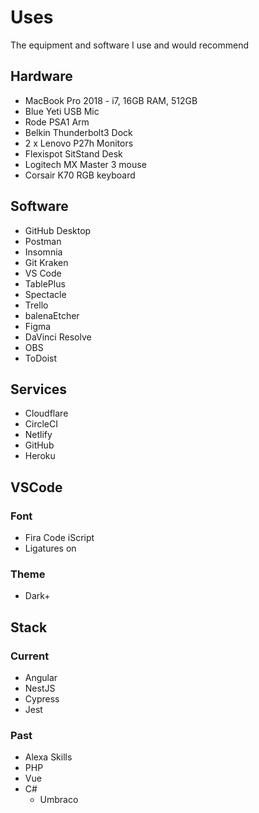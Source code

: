 # Uses

The equipment and software I use and would recommend

## Hardware

- MacBook Pro 2018 - i7, 16GB RAM, 512GB
- Blue Yeti USB Mic
- Rode PSA1 Arm
- Belkin Thunderbolt3 Dock
- 2 x Lenovo P27h Monitors
- Flexispot SitStand Desk
- Logitech MX Master 3 mouse
- Corsair K70 RGB keyboard

## Software

- GitHub Desktop
- Postman
- Insomnia
- Git Kraken
- VS Code
- TablePlus
- Spectacle
- Trello
- balenaEtcher
- Figma
- DaVinci Resolve
- OBS
- ToDoist

## Services

- Cloudflare
- CircleCI
- Netlify
- GitHub
- Heroku

## VSCode

### Font

- Fira Code iScript
- Ligatures on

### Theme

- Dark+

## Stack

### Current

- Angular
- NestJS
- Cypress
- Jest

### Past

- Alexa Skills
- PHP
- Vue
- C#
  - Umbraco
